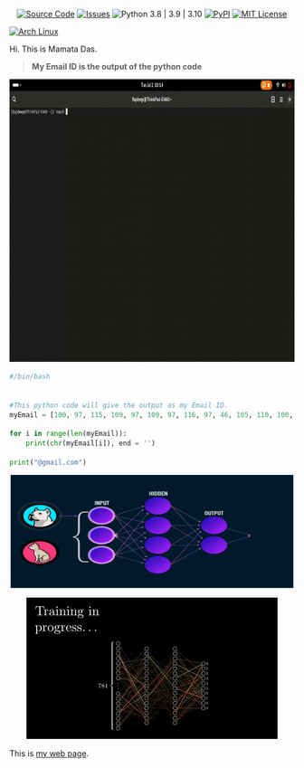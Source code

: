 <p align="center">
<!-- PYPI_REMOVE -->

<!-- /PYPI_REMOVE -->
</p>

<p align="center">
<a href="https://img.shields.io/badge/CloudBees-1997B5&?logo=cloudbees&logoColor=white&style=for-the-badge"><img alt="Source Code" src="https://img.shields.io/badge/CloudBees-1997B5&?logo=cloudbees&logoColor=white&style=for-the-badge"/></a>
<a href="https://img.shields.io/badge/Mega-%23D90007.svg?style=for-the-badge&logo=Mega&logoColor=white"><img alt="Issues" src="https://img.shields.io/badge/Mega-%23D90007.svg?style=for-the-badge&logo=Mega&logoColor=white"/></a>
<img alt="Python 3.8 | 3.9 | 3.10" src="https://img.shields.io/badge/GooglePay-%233780F1.svg?style=for-the-badge&logo=Google-Pay&logoColor=white"/>
<a href="https://img.shields.io/badge/Paytm-1C2C94?style=for-the-badge&logo=paytm&logoColor=05BAF3"><img alt="PyPI" src="https://img.shields.io/badge/Paytm-1C2C94?style=for-the-badge&logo=paytm&logoColor=05BAF3"/></a>
<a href="https://img.shields.io/badge/Anaconda-%2344A833.svg?style=for-the-badge&logo=anaconda&logoColor=white"><img alt="MIT License" src="https://img.shields.io/badge/Anaconda-%2344A833.svg?style=for-the-badge&logo=anaconda&logoColor=white"/></a>

<a href="https://img.shields.io/badge/Arch%20Linux-1793D1?logo=arch-linux&logoColor=fff&style=for-the-badge"> <img alt="Arch Linux" src="https://img.shields.io/badge/Arch%20Linux-1793D1?logo=arch-linux&logoColor=fff&style=for-the-badge"/></a>


</p>

Hi. This is Mamata Das. 

> **My Email ID is the output of the python code** 

<p align="center">
<img alt="Email ID" src="docs/images/emailID-python.gif" width="1000" height="500"/>
</p>

```python
#/bin/bash


#This python code will give the output as my Email ID.
myEmail = [100, 97, 115, 109, 97, 109, 97, 116, 97, 46, 105, 110, 100, 105, 97]

for i in range(len(myEmail)):
    print(chr(myEmail[i]), end = '')

print("@gmail.com")
```


<p align="center">
<img alt="intro_gif" src="docs/images/machineLearning-01.gif" width="500" height="200"/>
</p>



<p align="center">
<img alt="intro_gif" src="docs/images/machineLearning-02.gif"/>
</p>



This is [my web page](mywebpage/index.html).
